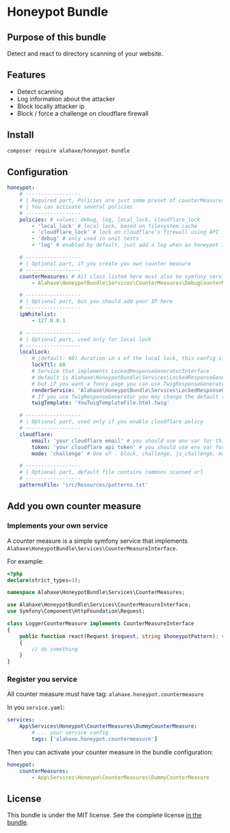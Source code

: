 # Honeypot Bundle

## Purpose of this bundle

Detect and react to directory scanning of your website.

## Features

- Detect scanning
- Log information about the attacker
- Block locally attacker ip
- Block / force a challenge on cloudflare firewall

## Install

```bash
composer require alahaxe/honeypot-bundle
```

## Configuration

```yaml
honeypot:
    # ------------------
    # | Required part, Policies are just some preset of counterMeasures
    # | You can activate several policies
    # ------------------
    policies: # values: debug, log, local_lock, cloudflare_lock
        - 'local_lock' # local lock, based on filesystem cache
        - 'cloudflare_lock' # lock on cloudflare's firewall using API
        - 'debug' # only used in unit tests
        - 'log' # enabled by default, just add a log when an honeypot is called

    # ------------------
    # | Optional part, if you create you own counter measure
    # ------------------
    counterMeasures: # All class listed here must also be symfony service with tag: alahaxe.honeypot.countermeasure
        - Alahaxe\HoneypotBundle\Services\CounterMeasures\DebugCounterMeasure

    # ------------------
    # | Optional part, but you should add your IP here
    # ------------------
    ipWhitelist:
        - 127.0.0.1

    # ------------------
    # | Optional part, used only for local lock
    # ------------------
    localLock:
        # (default: 60) duration in s of the local lock, this config is not used for cloudflare lock
        lockTtl: 60
        # Service that implements LockedResponseGeneratorInterface
        # default is Alahaxe\HoneypotBundle\Services\LockedResponseGenerator\SimpleResponseGenerator
        # but if you want a foncy page you can use TwigResponseGenerator
        renderService: 'Alahaxe\HoneypotBundle\Services\LockedResponseGenerator\TwigResponseGenerator'
        # If you use TwigResponseGenerator you may change the default template
        twigTemplate: 'YouTwigTemplateFile.html.twig'

    # ------------------
    # | Optional part, used only if you enable cloudflare policy
    # ------------------
    cloudflare:
        email: 'your cloudflare email' # you should use env var for this one
        token: 'your cloudflare api token' # you should use env var for this one
        mode: 'challenge' # One of : block, challenge, js_challenge, managed_challenge see

    # ------------------
    # | Optional part, default file contains commons scanned url
    # ------------------
    patternsFile: 'src/Resources/patterns.txt'
```

## Add you own counter measure

### Implements your own service

A counter measure is a simple symfony service that implements `Alahaxe\HoneypotBundle\Services\CounterMeasureInterface`.

For example:

```php
<?php
declare(strict_types=1);

namespace Alahaxe\HoneypotBundle\Services\CounterMeasures;

use Alahaxe\HoneypotBundle\Services\CounterMeasureInterface;
use Symfony\Component\HttpFoundation\Request;

class LoggerCounterMeasure implements CounterMeasureInterface
{
    public function react(Request $request, string $honeypotPattern): void
    {
        // do something
    }
}

```

### Register you service

All counter measure must have tag: `alahaxe.honeypot.countermeasure`

In you `service.yaml`:

```yaml
services:
    App\Services\Honeypot\CounterMeasures\DummyCounterMeasure:
        # ... your service config
        tags: ['alahaxe.honeypot.countermeasure']
```

Then you can activate your counter measure in the bundle configuration:

```yaml
honeypot:
    counterMeasures:
        - App\Services\Honeypo\CounterMeasures\DummyCounterMeasure
```

## License

This bundle is under the MIT license. See the complete license [in the bundle](LICENSE).
